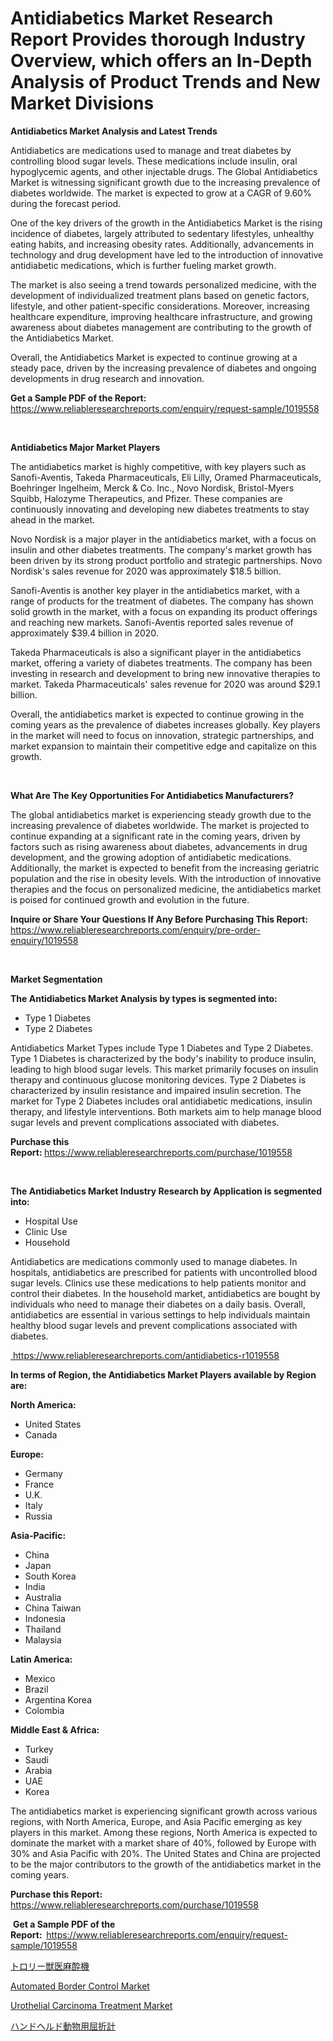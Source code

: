 <p><h1>Antidiabetics Market Research Report Provides thorough Industry Overview, which offers an In-Depth Analysis of Product Trends and New Market Divisions</h1></p><p><strong>Antidiabetics Market Analysis and Latest Trends</strong></p>
<p><p>Antidiabetics are medications used to manage and treat diabetes by controlling blood sugar levels. These medications include insulin, oral hypoglycemic agents, and other injectable drugs. The Global Antidiabetics Market is witnessing significant growth due to the increasing prevalence of diabetes worldwide. The market is expected to grow at a CAGR of 9.60% during the forecast period.</p><p>One of the key drivers of the growth in the Antidiabetics Market is the rising incidence of diabetes, largely attributed to sedentary lifestyles, unhealthy eating habits, and increasing obesity rates. Additionally, advancements in technology and drug development have led to the introduction of innovative antidiabetic medications, which is further fueling market growth.</p><p>The market is also seeing a trend towards personalized medicine, with the development of individualized treatment plans based on genetic factors, lifestyle, and other patient-specific considerations. Moreover, increasing healthcare expenditure, improving healthcare infrastructure, and growing awareness about diabetes management are contributing to the growth of the Antidiabetics Market.</p><p>Overall, the Antidiabetics Market is expected to continue growing at a steady pace, driven by the increasing prevalence of diabetes and ongoing developments in drug research and innovation.</p></p>
<p><strong>Get a Sample PDF of the Report:&nbsp;</strong> <a href="https://www.reliableresearchreports.com/enquiry/request-sample/1019558">https://www.reliableresearchreports.com/enquiry/request-sample/1019558</a></p>
<p>&nbsp;</p>
<p><strong>Antidiabetics Major Market Players</strong></p>
<p><p>The antidiabetics market is highly competitive, with key players such as Sanofi-Aventis, Takeda Pharmaceuticals, Eli Lilly, Oramed Pharmaceuticals, Boehringer Ingelheim, Merck & Co. Inc., Novo Nordisk, Bristol-Myers Squibb, Halozyme Therapeutics, and Pfizer. These companies are continuously innovating and developing new diabetes treatments to stay ahead in the market.</p><p>Novo Nordisk is a major player in the antidiabetics market, with a focus on insulin and other diabetes treatments. The company's market growth has been driven by its strong product portfolio and strategic partnerships. Novo Nordisk's sales revenue for 2020 was approximately $18.5 billion.</p><p>Sanofi-Aventis is another key player in the antidiabetics market, with a range of products for the treatment of diabetes. The company has shown solid growth in the market, with a focus on expanding its product offerings and reaching new markets. Sanofi-Aventis reported sales revenue of approximately $39.4 billion in 2020.</p><p>Takeda Pharmaceuticals is also a significant player in the antidiabetics market, offering a variety of diabetes treatments. The company has been investing in research and development to bring new innovative therapies to market. Takeda Pharmaceuticals' sales revenue for 2020 was around $29.1 billion.</p><p>Overall, the antidiabetics market is expected to continue growing in the coming years as the prevalence of diabetes increases globally. Key players in the market will need to focus on innovation, strategic partnerships, and market expansion to maintain their competitive edge and capitalize on this growth.</p></p>
<p>&nbsp;</p>
<p><strong>What Are The Key Opportunities For Antidiabetics Manufacturers?</strong></p>
<p><p>The global antidiabetics market is experiencing steady growth due to the increasing prevalence of diabetes worldwide. The market is projected to continue expanding at a significant rate in the coming years, driven by factors such as rising awareness about diabetes, advancements in drug development, and the growing adoption of antidiabetic medications. Additionally, the market is expected to benefit from the increasing geriatric population and the rise in obesity levels. With the introduction of innovative therapies and the focus on personalized medicine, the antidiabetics market is poised for continued growth and evolution in the future.</p></p>
<p><strong>Inquire or Share Your Questions If Any Before Purchasing This Report:</strong> <a href="https://www.reliableresearchreports.com/enquiry/pre-order-enquiry/1019558">https://www.reliableresearchreports.com/enquiry/pre-order-enquiry/1019558</a></p>
<p>&nbsp;</p>
<p><strong>Market Segmentation</strong></p>
<p><strong>The Antidiabetics Market Analysis by types is segmented into:</strong></p>
<p><ul><li>Type 1 Diabetes</li><li>Type 2 Diabetes</li></ul></p>
<p><p>Antidiabetics Market Types include Type 1 Diabetes and Type 2 Diabetes. Type 1 Diabetes is characterized by the body's inability to produce insulin, leading to high blood sugar levels. This market primarily focuses on insulin therapy and continuous glucose monitoring devices. Type 2 Diabetes is characterized by insulin resistance and impaired insulin secretion. The market for Type 2 Diabetes includes oral antidiabetic medications, insulin therapy, and lifestyle interventions. Both markets aim to help manage blood sugar levels and prevent complications associated with diabetes.</p></p>
<p><strong>Purchase this Report:&nbsp;</strong><a href="https://www.reliableresearchreports.com/purchase/1019558">https://www.reliableresearchreports.com/purchase/1019558</a></p>
<p>&nbsp;</p>
<p><strong>The Antidiabetics Market Industry Research by Application is segmented into:</strong></p>
<p><ul><li>Hospital Use</li><li>Clinic Use</li><li>Household</li></ul></p>
<p><p>Antidiabetics are medications commonly used to manage diabetes. In hospitals, antidiabetics are prescribed for patients with uncontrolled blood sugar levels. Clinics use these medications to help patients monitor and control their diabetes. In the household market, antidiabetics are bought by individuals who need to manage their diabetes on a daily basis. Overall, antidiabetics are essential in various settings to help individuals maintain healthy blood sugar levels and prevent complications associated with diabetes.</p></p>
<p><a href="https://www.reliableresearchreports.com/antidiabetics-r1019558">&nbsp;https://www.reliableresearchreports.com/antidiabetics-r1019558</a></p>
<p><strong>In terms of Region, the Antidiabetics Market Players available by Region are:</strong></p>
<p>
    <p> <strong> North America: </strong>
        <ul>
            <li>United States</li>
            <li>Canada</li>
        </ul>
        </p> 
    <p> <strong> Europe: </strong>
        <ul>
            <li>Germany</li>
            <li>France</li>
            <li>U.K.</li>
            <li>Italy</li>
            <li>Russia</li>
        </ul>
        </p> 
    <p> <strong> Asia-Pacific: </strong>
        <ul>
            <li>China</li>
            <li>Japan</li>
            <li>South Korea</li>
            <li>India</li>
            <li>Australia</li>
            <li>China Taiwan</li>
            <li>Indonesia</li>
            <li>Thailand</li>
            <li>Malaysia</li>
        </ul>
        </p> 
    <p> <strong> Latin America: </strong>
        <ul>
            <li>Mexico</li>
            <li>Brazil</li>
            <li>Argentina Korea</li>
            <li>Colombia</li>
        </ul>
        </p> 
    <p> <strong> Middle East & Africa: </strong>
        <ul>
            <li>Turkey</li>
            <li>Saudi</li>
            <li>Arabia</li>
            <li>UAE</li>
            <li>Korea</li>
        </ul>
    </p>
    </p>
<p><p>The antidiabetics market is experiencing significant growth across various regions, with North America, Europe, and Asia Pacific emerging as key players in this market. Among these regions, North America is expected to dominate the market with a market share of 40%, followed by Europe with 30% and Asia Pacific with 20%. The United States and China are projected to be the major contributors to the growth of the antidiabetics market in the coming years.</p></p>
<p><strong>Purchase this Report: </strong><a href="https://www.reliableresearchreports.com/purchase/1019558">https://www.reliableresearchreports.com/purchase/1019558</a></p>
<p>&nbsp;<strong>Get a Sample PDF of the Report:&nbsp;&nbsp;</strong><a href="https://www.reliableresearchreports.com/enquiry/request-sample/1019558">https://www.reliableresearchreports.com/enquiry/request-sample/1019558</a></p>
<p><strong></strong></p>
<p><p><a href="https://github.com/dathomson6534/Market-Research-Report-List-2/blob/main/8287265177129.md">トロリー獣医麻酔機</a></p><p><a href="https://github.com/sosoelmasry38/Market-Research-Report-List-1/blob/main/automated-border-control-market.md">Automated Border Control Market</a></p><p><a href="https://github.com/khkjaxbn36/Market-Research-Report-List-1/blob/main/urothelial-carcinoma-treatment-market.md">Urothelial Carcinoma Treatment Market</a></p><p><a href="https://github.com/BoydYundt1/Market-Research-Report-List-2/blob/main/2881320177130.md">ハンドヘルド動物用屈折計</a></p></p>